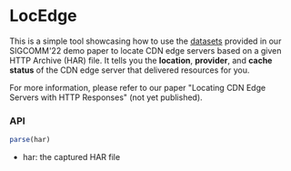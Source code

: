 # LocEdge

This is a simple tool showcasing how to use the [datasets](https://github.com/ruh010/locedge-db) provided in our SIGCOMM'22 demo paper to locate CDN edge servers based on a given HTTP Archive (HAR) file. It tells you the **location**, **provider**, and **cache status** of the CDN edge server that delivered resources for you.

For more information, please refer to our paper "Locating CDN Edge Servers with HTTP Responses" (not yet published).

### API

```javascript
parse(har)
```

- har: the captured HAR file
